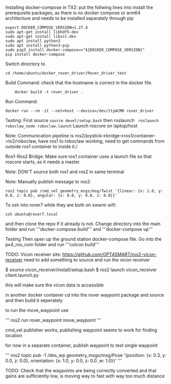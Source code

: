 Installing docker-compose in TX2:
put the follwing lines into install the prerequisite packages, as there is no docker compose or arm64 architecture and needs to be installed separately through pip
```
export DOCKER_COMPOSE_VERSION=1.27.4
sudo apt-get install libhdf5-dev
sudo apt-get install libssl-dev
sudo apt install python3
sudo apt install python3-pip
sudo pip3 install docker-compose=="${DOCKER_COMPOSE_VERSION}"
pip install docker-compose
```

Switch directory to 
```
cd /home/ubuntu/docker_rover_driver/Rover_driver_test
```
Build Command:
check that the hostname is correct in the docker file.
```
    docker build -t rover_driver .
```
Run Command:
```
docker run --rm -it --net=host --device=/dev/ttyACM0 rover_driver
```

Testing:
First source
```source devel/setup.bash```
then roslaunch 
``` roslaunch roboclaw_node roboclaw.launch```
Launch roscore on laptop/host

Note: Communication pipeline is ros2/joystick->bridge->ros1/container->tx2/roboclaw, have ros1 to roboclaw working, need to get commands from outside ros1 container to inside it./

Ros1-Ros2 Bridge:
Make sure ros1 container uses a launch file so that roscore starts, as it needs a master. 

Note: DON'T source both ros1 and ros2 in same terminal

Note: 
Manually publish message to ros2:
```
ros2 topic pub /cmd_vel geometry_msgs/msg/Twist '{linear: {x: 1.0, y: 0.0, z: 0.0}, angular: {x: 0.0, y: 0.0, z: 0.0}}'
```
To ssh into rover7 while they are both on swarm wifi: 
```
ssh ubuntu@rover7.local
```
and then clone the repo if it already is not. Change directory into the main folder and run '''docker-compose build''' and '''docker-compose up'''

Testing
Then open up the ground station docker-compose file. Go into the px4_ros_com folder and run '''colcon build''' 

TODO:
Vicon receiver site: https://github.com/OPT4SMART/ros2-vicon-receiver
need to add something to source and run the vicon receiver

$ source vicon_receiver/install/setup.bash
$ ros2 launch vicon_receiver client.launch.py

this will make sure the vicon data is accessible

in another docker container cd into the rover waypoint package and source and then build it seperately

to run the move_waypoint use

'''
ros2 run rover_waypoint move_waypoint
'''

cmd_vel publisher works, publishing waypoint seems to work for finding location

for now in a separate container, publish waypoint to test single waypoint

'''
ros2 topic pub -1 /des_wp geometry_msgs/msg/Pose '{position: {x: 0.3, y: 0.0, z: 0.0}, orientation: {x: 1.0, y: 0.0, z: 0.0 ,w: 1.0}}'
'''

TODO: Check that the waypoints are being correctly converted and that gains are sufficiently low, is moving way to fast with way too much distance
